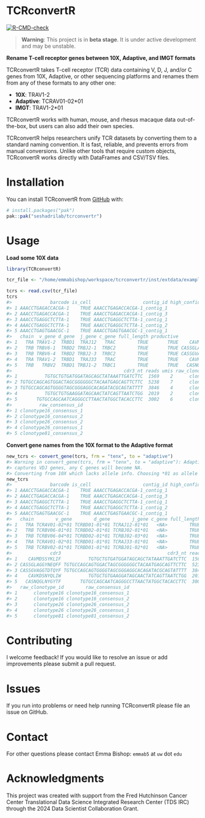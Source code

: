 
# TCRconvertR

<!-- badges: start -->

[![R-CMD-check](https://github.com/seshadrilab/tcrconvertr/actions/workflows/R-CMD-check.yaml/badge.svg)](https://github.com/seshadrilab/tcrconvertr/actions/workflows/R-CMD-check.yaml)
<!-- badges: end -->

> **Warning**: This project is in **beta stage**. It is under active
> development and may be unstable.

**Rename T-cell receptor genes between 10X, Adaptive, and IMGT formats**

TCRconvertR takes T-cell receptor (TCR) data containing V, D, J, and/or
C genes from 10X, Adaptive, or other sequencing platforms and renames
them from any of these formats to any other one:

- **10X**: TRAV1-2
- **Adaptive**: TCRAV01-02\*01
- **IMGT**: TRAV1-2\*01

TCRconvertR works with human, mouse, and rhesus macaque data
out-of-the-box, but users can also add their own species.

TCRconvertR helps researchers unify TCR datasets by converting them to a
standard naming convention. It is fast, reliable, and prevents errors
from manual conversions. Unlike other tools that require custom objects,
TCRconvertR works directly with DataFrames and CSV/TSV files.

# Installation

You can install TCRconvertR from [GitHub](https://github.com/) with:

``` r
# install.packages("pak")
pak::pak("seshadrilab/tcrconvertr")
```

# Usage

**Load some 10X data**

``` r
library(TCRconvertR)

tcr_file <- "/home/emmabishop/workspace/tcrconvertr/inst/extdata/examples/tenx.csv"

tcrs <- read.csv(tcr_file)
tcrs
#>              barcode is_cell                   contig_id high_confidence length
#> 1 AAACCTGAGACCACGA-1    TRUE AAACCTGAGACCACGA-1_contig_1            TRUE    521
#> 2 AAACCTGAGACCACGA-1    TRUE AAACCTGAGACCACGA-1_contig_3            TRUE    584
#> 3 AAACCTGAGGCTCTTA-1    TRUE AAACCTGAGGCTCTTA-1_contig_1            TRUE    551
#> 4 AAACCTGAGGCTCTTA-1    TRUE AAACCTGAGGCTCTTA-1_contig_2            TRUE    518
#> 5 AAACCTGAGTGAACGC-1    TRUE AAACCTGAGTGAACGC-1_contig_1            TRUE    674
#>   chain  v_gene d_gene  j_gene c_gene full_length productive            cdr3
#> 1   TRA TRAV1-2  TRBD1  TRAJ12   TRAC        TRUE       TRUE    CAVMDSSYKLIF
#> 2   TRB TRBV6-1  TRBD2 TRBJ2-1  TRBC2        TRUE       TRUE CASSGLAGGYNEQFF
#> 3   TRB TRBV6-4  TRBD2 TRBJ2-3  TRBC2        TRUE       TRUE CASSGVAGGTDTQYF
#> 4   TRA TRAV1-2  TRBD1  TRAJ33   TRAC        TRUE       TRUE    CAVKDSNYQLIW
#> 5   TRB   TRBV2  TRBD1 TRBJ1-2  TRBC1        TRUE       TRUE   CASNQGLNYGYTF
#>                                         cdr3_nt reads umis raw_clonotype_id
#> 1          TGTGCTGTGATGGATAGCAGCTATAAATTGATCTTC  1569    2      clonotype16
#> 2 TGTGCCAGCAGTGGACTAGCGGGGGGCTACAATGAGCAGTTCTTC  5238    7      clonotype16
#> 3 TGTGCCAGCAGTGGGGTAGCGGGAGGCACAGATACGCAGTATTTT  3846    4      clonotype26
#> 4          TGTGCTGTGAAGGATAGCAACTATCAGTTAATCTGG  2019    2      clonotype26
#> 5       TGTGCCAGCAATCAGGGCCTTAACTATGGCTACACCTTC  3002    6      clonotype81
#>          raw_consensus_id
#> 1 clonotype16_consensus_1
#> 2 clonotype16_consensus_2
#> 3 clonotype26_consensus_2
#> 4 clonotype26_consensus_1
#> 5 clonotype81_consensus_2
```

**Convert gene names from the 10X format to the Adaptive format**

``` r
new_tcrs <- convert_gene(tcrs, frm = "tenx", to = "adaptive")
#> Warning in convert_gene(tcrs, frm = "tenx", to = "adaptive"): Adaptive only
#> captures VDJ genes, any C genes will become NA.
#> Converting from 10X which lacks allele info. Choosing *01 as allele for all genes.
new_tcrs
#>              barcode is_cell                   contig_id high_confidence length
#> 1 AAACCTGAGACCACGA-1    TRUE AAACCTGAGACCACGA-1_contig_1            TRUE    521
#> 2 AAACCTGAGACCACGA-1    TRUE AAACCTGAGACCACGA-1_contig_3            TRUE    584
#> 3 AAACCTGAGGCTCTTA-1    TRUE AAACCTGAGGCTCTTA-1_contig_1            TRUE    551
#> 4 AAACCTGAGGCTCTTA-1    TRUE AAACCTGAGGCTCTTA-1_contig_2            TRUE    518
#> 5 AAACCTGAGTGAACGC-1    TRUE AAACCTGAGTGAACGC-1_contig_1            TRUE    674
#>   chain        v_gene        d_gene        j_gene c_gene full_length productive
#> 1   TRA TCRAV01-02*01 TCRBD01-01*01 TCRAJ12-01*01   <NA>        TRUE       TRUE
#> 2   TRB TCRBV06-01*01 TCRBD02-01*01 TCRBJ02-01*01   <NA>        TRUE       TRUE
#> 3   TRB TCRBV06-04*01 TCRBD02-01*01 TCRBJ02-03*01   <NA>        TRUE       TRUE
#> 4   TRA TCRAV01-02*01 TCRBD01-01*01 TCRAJ33-01*01   <NA>        TRUE       TRUE
#> 5   TRB TCRBV02-01*01 TCRBD01-01*01 TCRBJ01-02*01   <NA>        TRUE       TRUE
#>              cdr3                                       cdr3_nt reads umis
#> 1    CAVMDSSYKLIF          TGTGCTGTGATGGATAGCAGCTATAAATTGATCTTC  1569    2
#> 2 CASSGLAGGYNEQFF TGTGCCAGCAGTGGACTAGCGGGGGGCTACAATGAGCAGTTCTTC  5238    7
#> 3 CASSGVAGGTDTQYF TGTGCCAGCAGTGGGGTAGCGGGAGGCACAGATACGCAGTATTTT  3846    4
#> 4    CAVKDSNYQLIW          TGTGCTGTGAAGGATAGCAACTATCAGTTAATCTGG  2019    2
#> 5   CASNQGLNYGYTF       TGTGCCAGCAATCAGGGCCTTAACTATGGCTACACCTTC  3002    6
#>   raw_clonotype_id        raw_consensus_id
#> 1      clonotype16 clonotype16_consensus_1
#> 2      clonotype16 clonotype16_consensus_2
#> 3      clonotype26 clonotype26_consensus_2
#> 4      clonotype26 clonotype26_consensus_1
#> 5      clonotype81 clonotype81_consensus_2
```

# Contributing

I welcome feedback! If you would like to resolve an issue or add
improvements please submit a pull request.

# Issues

If you run into problems or need help running TCRconvertR please file an
issue on GitHub.

# Contact

For other questions please contact Emma Bishop: `emmab5` at `uw` dot
`edu`

# Acknowledgments

This project was created with support from the Fred Hutchinson Cancer
Center Translational Data Science Integrated Research Center (TDS IRC)
through the 2024 Data Scientist Collaboration Grant.
